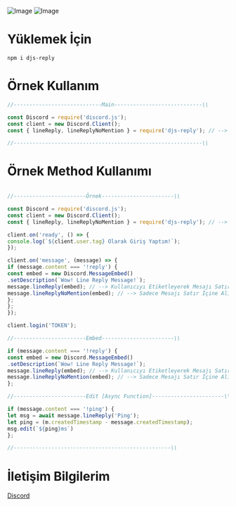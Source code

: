 ![Image](https://img.shields.io/npm/v/djs-reply?color=)
![Image](https://img.shields.io/npm/dt/djs-reply.svg?color=E2142D&maxAge=3600) 

#

# Yüklemek İçin
```npm
npm i djs-reply
```

# Örnek Kullanım
```javascript
//----------------------------Main----------------------------\\

const Discord = require('discord.js');
const client = new Discord.Client();
const { lineReply, lineReplyNoMention } = require('djs-reply'); // --> Ek Bir İşlem Yapmanıza Gerek Yok Ana Dosyanıza Bunu Koymanız Yeterli Olacaktır.

//------------------------------------------------------------\\
```

# Örnek Method Kullanımı
```javascript

//-----------------------Örnek-----------------------\\

const Discord = require('discord.js');
const client = new Discord.Client();
const { lineReply, lineReplyNoMention } = require('djs-reply'); // --> Ek Bir İşlem Yapmanıza Gerek Yok Ana Dosyanıza Bunu Koymanız Yeterli Olacaktır.

client.on('ready', () => {
console.log(`${client.user.tag} Olarak Giriş Yaptım!`);
});

client.on('message', (message) => {
if (message.content === '!reply') {
const embed = new Discord.MessageEmbed()
.setDescription(`Wow! Line Reply Message!`);
message.lineReply(embed); // --> Kullanıcıyı Etiketleyerek Mesajı Satır İçine Alır.
message.lineReplyNoMention(embed); // --> Sadece Mesajı Satır İçine Alır.
};
};
});

client.login('TOKEN');

//-----------------------Embed-----------------------\\

if (message.content === '!reply') {
const embed = new Discord.MessageEmbed()
.setDescription(`Wow! Line Reply Message!`);
message.lineReply(embed); // --> Kullanıcıyı Etiketleyerek Mesajı Satır İçine Alır.
message.lineReplyNoMention(embed); // --> Sadece Mesajı Satır İçine Alır.
};

//-----------------------Edit [Async Function]-----------------------\\

if (message.content === '!ping') {
let msg = await message.lineReply('Ping');
let ping = (m.createdTimestamp - message.createdTimestamp);
msg.edit(`${ping}ms`)
};

//--------------------------------------------------\\
```

# İletişim Bilgilerim
[Discord](https://discord.gg/rVnKDGcRKR) 
